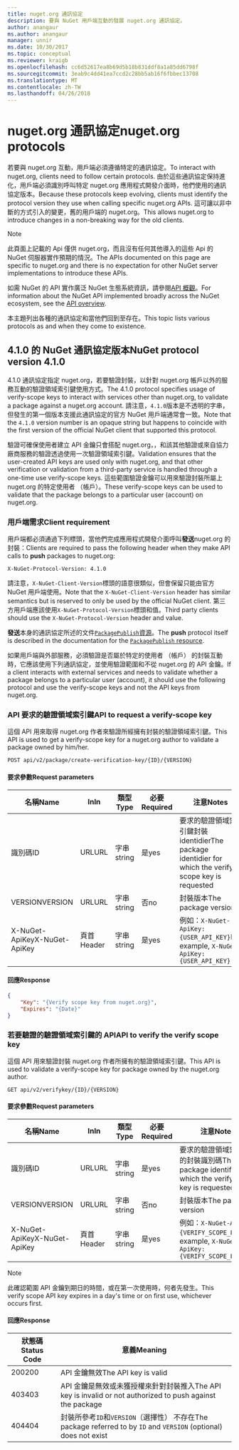 ```yaml
---
title: nuget.org 通訊協定
description: 要與 NuGet 用戶端互動的發展 nuget.org 通訊協定。
author: anangaur
ms.author: anangaur
manager: unnir
ms.date: 10/30/2017
ms.topic: conceptual
ms.reviewer: kraigb
ms.openlocfilehash: cc6d52617ea8b69d5b18b831ddf8a1a85dd6798f
ms.sourcegitcommit: 3eab9c4dd41ea7ccd2c28bb5ab16f6fbbec13708
ms.translationtype: MT
ms.contentlocale: zh-TW
ms.lasthandoff: 04/26/2018
---
```

# <a name="nugetorg-protocols"></a><span data-ttu-id="ea774-103">nuget.org 通訊協定</span><span class="sxs-lookup"><span data-stu-id="ea774-103">nuget.org protocols</span></span>

<span data-ttu-id="ea774-104">若要與 nuget.org 互動，用戶端必須遵循特定的通訊協定。</span><span class="sxs-lookup"><span data-stu-id="ea774-104">To interact with nuget.org, clients need to follow certain protocols.</span></span> <span data-ttu-id="ea774-105">由於這些通訊協定保持進化，用戶端必須識別呼叫特定 nuget.org 應用程式開發介面時，他們使用的通訊協定版本。</span><span class="sxs-lookup"><span data-stu-id="ea774-105">Because these protocols keep evolving, clients must identify the protocol version they use when calling specific nuget.org APIs.</span></span> <span data-ttu-id="ea774-106">這可讓以非中斷的方式引入的變更，舊的用戶端的 nuget.org。</span><span class="sxs-lookup"><span data-stu-id="ea774-106">This allows nuget.org to introduce changes in a non-breaking way for the old clients.</span></span>

> [!Note]
> <span data-ttu-id="ea774-107">此頁面上記載的 Api 僅供 nuget.org，而且沒有任何其他導入的這些 Api 的 NuGet 伺服器實作預期的情況。</span><span class="sxs-lookup"><span data-stu-id="ea774-107">The APIs documented on this page are specific to nuget.org and there is no expectation for other NuGet server implementations to introduce these APIs.</span></span> 

<span data-ttu-id="ea774-108">如需 NuGet 的 API 實作廣泛 NuGet 生態系統資訊，請參閱[API 概觀](overview.md)。</span><span class="sxs-lookup"><span data-stu-id="ea774-108">For information about the NuGet API implemented broadly across the NuGet ecosystem, see the [API overview](overview.md).</span></span>

<span data-ttu-id="ea774-109">本主題列出各種的通訊協定和當他們回到至存在。</span><span class="sxs-lookup"><span data-stu-id="ea774-109">This topic lists various protocols as and when they come to existence.</span></span>

## <a name="nuget-protocol-version-410"></a><span data-ttu-id="ea774-110">4.1.0 的 NuGet 通訊協定版本</span><span class="sxs-lookup"><span data-stu-id="ea774-110">NuGet protocol version 4.1.0</span></span>

<span data-ttu-id="ea774-111">4.1.0 通訊協定指定 nuget.org，若要驗證封裝，以針對 nuget.org 帳戶以外的服務互動的驗證領域索引鍵使用方式。</span><span class="sxs-lookup"><span data-stu-id="ea774-111">The 4.1.0 protocol specifies usage of verify-scope keys to interact with services other than nuget.org, to validate a package against a nuget.org account.</span></span> <span data-ttu-id="ea774-112">請注意，`4.1.0`版本是不透明的字串，但發生的第一個版本支援此通訊協定的官方 NuGet 用戶端通常會一致。</span><span class="sxs-lookup"><span data-stu-id="ea774-112">Note that the `4.1.0` version number is an opaque string but happens to coincide with the first version of the official NuGet client that supported this protocol.</span></span>

<span data-ttu-id="ea774-113">驗證可確保使用者建立 API 金鑰只會搭配 nuget.org，，和該其他驗證或來自協力廠商服務的驗證透過使用一次驗證領域索引鍵。</span><span class="sxs-lookup"><span data-stu-id="ea774-113">Validation ensures that the user-created API keys are used only with nuget.org, and that other verification or validation from a third-party service is handled through a one-time use verify-scope keys.</span></span> <span data-ttu-id="ea774-114">這些範圍驗證金鑰可以用來驗證封裝所屬上 nuget.org 的特定使用者 （帳戶）。</span><span class="sxs-lookup"><span data-stu-id="ea774-114">These verify-scope keys can be used to validate that the package belongs to a particular user (account) on nuget.org.</span></span>

### <a name="client-requirement"></a><span data-ttu-id="ea774-115">用戶端需求</span><span class="sxs-lookup"><span data-stu-id="ea774-115">Client requirement</span></span>

<span data-ttu-id="ea774-116">用戶端都必須通過下列標頭，當他們完成應用程式開發介面呼叫**發送**nuget.org 的封裝：</span><span class="sxs-lookup"><span data-stu-id="ea774-116">Clients are required to pass the following header when they make API calls to **push** packages to nuget.org:</span></span>

    X-NuGet-Protocol-Version: 4.1.0

<span data-ttu-id="ea774-117">請注意，`X-NuGet-Client-Version`標頭的語意很類似，但會保留只能由官方 NuGet 用戶端使用。</span><span class="sxs-lookup"><span data-stu-id="ea774-117">Note that the `X-NuGet-Client-Version` header has similar semantics but is reserved to only be used by the official NuGet client.</span></span> <span data-ttu-id="ea774-118">第三方用戶端應該使用`X-NuGet-Protocol-Version`標頭和值。</span><span class="sxs-lookup"><span data-stu-id="ea774-118">Third party clients should use the `X-NuGet-Protocol-Version` header and value.</span></span>

<span data-ttu-id="ea774-119">**發送**本身的通訊協定所述的文件[`PackagePublish`資源](package-publish-resource.md)。</span><span class="sxs-lookup"><span data-stu-id="ea774-119">The **push** protocol itself is described in the documentation for the [`PackagePublish` resource](package-publish-resource.md).</span></span>

<span data-ttu-id="ea774-120">如果用戶端與外部服務，必須驗證是否屬於特定的使用者 （帳戶） 的封裝互動時，它應該使用下列通訊協定，並使用驗證範圍和不從 nuget.org 的 API 金鑰。</span><span class="sxs-lookup"><span data-stu-id="ea774-120">If a client interacts with external services and needs to validate whether a package belongs to a particular user (account), it should use the following protocol and use the verify-scope keys and not the API keys from nuget.org.</span></span>

### <a name="api-to-request-a-verify-scope-key"></a><span data-ttu-id="ea774-121">API 要求的驗證領域索引鍵</span><span class="sxs-lookup"><span data-stu-id="ea774-121">API to request a verify-scope key</span></span>

<span data-ttu-id="ea774-122">這個 API 用來取得 nuget.org 作者來驗證所經擁有封裝的驗證領域索引鍵。</span><span class="sxs-lookup"><span data-stu-id="ea774-122">This API is used to get a verify-scope key for a nuget.org author to validate a package owned by him/her.</span></span>

    POST api/v2/package/create-verification-key/{ID}/{VERSION}

#### <a name="request-parameters"></a><span data-ttu-id="ea774-123">要求參數</span><span class="sxs-lookup"><span data-stu-id="ea774-123">Request parameters</span></span>

<span data-ttu-id="ea774-124">名稱</span><span class="sxs-lookup"><span data-stu-id="ea774-124">Name</span></span>           | <span data-ttu-id="ea774-125">In</span><span class="sxs-lookup"><span data-stu-id="ea774-125">In</span></span>     | <span data-ttu-id="ea774-126">類型</span><span class="sxs-lookup"><span data-stu-id="ea774-126">Type</span></span>   | <span data-ttu-id="ea774-127">必要</span><span class="sxs-lookup"><span data-stu-id="ea774-127">Required</span></span> | <span data-ttu-id="ea774-128">注意</span><span class="sxs-lookup"><span data-stu-id="ea774-128">Notes</span></span>
-------------- | ------ | ------ | -------- | -----
<span data-ttu-id="ea774-129">識別碼</span><span class="sxs-lookup"><span data-stu-id="ea774-129">ID</span></span>             | <span data-ttu-id="ea774-130">URL</span><span class="sxs-lookup"><span data-stu-id="ea774-130">URL</span></span>    | <span data-ttu-id="ea774-131">字串</span><span class="sxs-lookup"><span data-stu-id="ea774-131">string</span></span> | <span data-ttu-id="ea774-132">是</span><span class="sxs-lookup"><span data-stu-id="ea774-132">yes</span></span>      | <span data-ttu-id="ea774-133">要求的驗證領域索引鍵封裝 identidier</span><span class="sxs-lookup"><span data-stu-id="ea774-133">The package identidier for which the verify scope key is requested</span></span>
<span data-ttu-id="ea774-134">VERSION</span><span class="sxs-lookup"><span data-stu-id="ea774-134">VERSION</span></span>        | <span data-ttu-id="ea774-135">URL</span><span class="sxs-lookup"><span data-stu-id="ea774-135">URL</span></span>    | <span data-ttu-id="ea774-136">字串</span><span class="sxs-lookup"><span data-stu-id="ea774-136">string</span></span> | <span data-ttu-id="ea774-137">否</span><span class="sxs-lookup"><span data-stu-id="ea774-137">no</span></span>       | <span data-ttu-id="ea774-138">封裝版本</span><span class="sxs-lookup"><span data-stu-id="ea774-138">The package version</span></span>
<span data-ttu-id="ea774-139">X-NuGet-ApiKey</span><span class="sxs-lookup"><span data-stu-id="ea774-139">X-NuGet-ApiKey</span></span> | <span data-ttu-id="ea774-140">頁首</span><span class="sxs-lookup"><span data-stu-id="ea774-140">Header</span></span> | <span data-ttu-id="ea774-141">字串</span><span class="sxs-lookup"><span data-stu-id="ea774-141">string</span></span> | <span data-ttu-id="ea774-142">是</span><span class="sxs-lookup"><span data-stu-id="ea774-142">yes</span></span>      | <span data-ttu-id="ea774-143">例如：`X-NuGet-ApiKey: {USER_API_KEY}`</span><span class="sxs-lookup"><span data-stu-id="ea774-143">For example, `X-NuGet-ApiKey: {USER_API_KEY}`</span></span>

#### <a name="response"></a><span data-ttu-id="ea774-144">回應</span><span class="sxs-lookup"><span data-stu-id="ea774-144">Response</span></span>

```json
{
    "Key": "{Verify scope key from nuget.org}",
    "Expires": "{Date}"
}
```

### <a name="api-to-verify-the-verify-scope-key"></a><span data-ttu-id="ea774-145">若要驗證的驗證領域索引鍵的 API</span><span class="sxs-lookup"><span data-stu-id="ea774-145">API to verify the verify scope key</span></span>

<span data-ttu-id="ea774-146">這個 API 用來驗證封裝 nuget.org 作者所擁有的驗證領域索引鍵。</span><span class="sxs-lookup"><span data-stu-id="ea774-146">This API is used to validate a verify-scope key for package owned by the nuget.org author.</span></span>

    GET api/v2/verifykey/{ID}/{VERSION}

#### <a name="request-parameters"></a><span data-ttu-id="ea774-147">要求參數</span><span class="sxs-lookup"><span data-stu-id="ea774-147">Request parameters</span></span>

<span data-ttu-id="ea774-148">名稱</span><span class="sxs-lookup"><span data-stu-id="ea774-148">Name</span></span>           | <span data-ttu-id="ea774-149">In</span><span class="sxs-lookup"><span data-stu-id="ea774-149">In</span></span>     | <span data-ttu-id="ea774-150">類型</span><span class="sxs-lookup"><span data-stu-id="ea774-150">Type</span></span>   | <span data-ttu-id="ea774-151">必要</span><span class="sxs-lookup"><span data-stu-id="ea774-151">Required</span></span> | <span data-ttu-id="ea774-152">注意</span><span class="sxs-lookup"><span data-stu-id="ea774-152">Notes</span></span>
-------------  | ------ | ------ | -------- | -----
<span data-ttu-id="ea774-153">識別碼</span><span class="sxs-lookup"><span data-stu-id="ea774-153">ID</span></span>             | <span data-ttu-id="ea774-154">URL</span><span class="sxs-lookup"><span data-stu-id="ea774-154">URL</span></span>    | <span data-ttu-id="ea774-155">字串</span><span class="sxs-lookup"><span data-stu-id="ea774-155">string</span></span> | <span data-ttu-id="ea774-156">是</span><span class="sxs-lookup"><span data-stu-id="ea774-156">yes</span></span>      | <span data-ttu-id="ea774-157">要求的驗證領域索引鍵的封裝識別碼</span><span class="sxs-lookup"><span data-stu-id="ea774-157">The package identifier for which the verify scope key is requested</span></span>
<span data-ttu-id="ea774-158">VERSION</span><span class="sxs-lookup"><span data-stu-id="ea774-158">VERSION</span></span>        | <span data-ttu-id="ea774-159">URL</span><span class="sxs-lookup"><span data-stu-id="ea774-159">URL</span></span>    | <span data-ttu-id="ea774-160">字串</span><span class="sxs-lookup"><span data-stu-id="ea774-160">string</span></span> | <span data-ttu-id="ea774-161">否</span><span class="sxs-lookup"><span data-stu-id="ea774-161">no</span></span>       | <span data-ttu-id="ea774-162">封裝版本</span><span class="sxs-lookup"><span data-stu-id="ea774-162">The package version</span></span>
<span data-ttu-id="ea774-163">X-NuGet-ApiKey</span><span class="sxs-lookup"><span data-stu-id="ea774-163">X-NuGet-ApiKey</span></span> | <span data-ttu-id="ea774-164">頁首</span><span class="sxs-lookup"><span data-stu-id="ea774-164">Header</span></span> | <span data-ttu-id="ea774-165">字串</span><span class="sxs-lookup"><span data-stu-id="ea774-165">string</span></span> | <span data-ttu-id="ea774-166">是</span><span class="sxs-lookup"><span data-stu-id="ea774-166">yes</span></span>      | <span data-ttu-id="ea774-167">例如：`X-NuGet-ApiKey: {VERIFY_SCOPE_KEY}`</span><span class="sxs-lookup"><span data-stu-id="ea774-167">For example, `X-NuGet-ApiKey: {VERIFY_SCOPE_KEY}`</span></span>

> [!Note]
> <span data-ttu-id="ea774-168">此確認範圍 API 金鑰到期日的時間，或在第一次使用時，何者先發生。</span><span class="sxs-lookup"><span data-stu-id="ea774-168">This verify scope API key expires in a day's time or on first use, whichever occurs first.</span></span>

#### <a name="response"></a><span data-ttu-id="ea774-169">回應</span><span class="sxs-lookup"><span data-stu-id="ea774-169">Response</span></span>

<span data-ttu-id="ea774-170">狀態碼</span><span class="sxs-lookup"><span data-stu-id="ea774-170">Status Code</span></span> | <span data-ttu-id="ea774-171">意義</span><span class="sxs-lookup"><span data-stu-id="ea774-171">Meaning</span></span>
----------- | -------
<span data-ttu-id="ea774-172">200</span><span class="sxs-lookup"><span data-stu-id="ea774-172">200</span></span>         | <span data-ttu-id="ea774-173">API 金鑰無效</span><span class="sxs-lookup"><span data-stu-id="ea774-173">The API key is valid</span></span>
<span data-ttu-id="ea774-174">403</span><span class="sxs-lookup"><span data-stu-id="ea774-174">403</span></span>         | <span data-ttu-id="ea774-175">API 金鑰是無效或未獲授權來針對封裝推入</span><span class="sxs-lookup"><span data-stu-id="ea774-175">The API key is invalid or not authorized to push against the package</span></span>
<span data-ttu-id="ea774-176">404</span><span class="sxs-lookup"><span data-stu-id="ea774-176">404</span></span>         | <span data-ttu-id="ea774-177">封裝所參考`ID`和`VERSION`（選擇性） 不存在</span><span class="sxs-lookup"><span data-stu-id="ea774-177">The package referred to by `ID` and `VERSION` (optional) does not exist</span></span>
